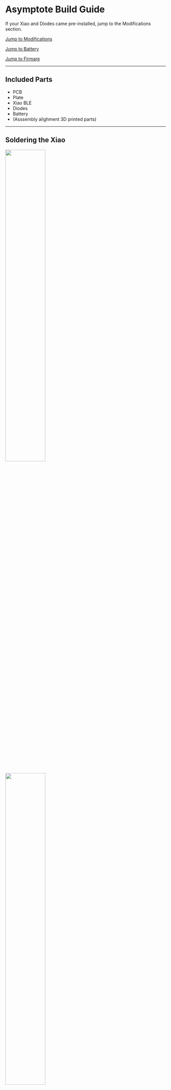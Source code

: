 # Asymptote Build Guide

If your Xiao and Diodes came pre-installed, jump to the Modifications section.

[Jump to Modifications](#Modifications)

[Jump to Battery](#Battery)

[Jump to Firmare](#Firmware)

<hr>

## Included Parts
 - PCB
 - Plate
 - Xiao BLE
 - Diodes
 - Battery
 - (Asssembly alighment 3D printed parts)

<hr>

## Soldering the Xiao

<img src="https://user-images.githubusercontent.com/96897936/233487838-7f036746-b3b1-479e-8b3d-d353adaa9846.JPG" width="50%"></img>
<img src="https://user-images.githubusercontent.com/96897936/233488256-cdf5f079-bb1b-4637-b620-f518337b4930.JPG" width="50%"></img>
<img src="https://user-images.githubusercontent.com/96897936/233487892-8f67548b-cc96-4b11-bc7d-1f17df7deb4c.JPG" width="50%"></img>

Using the included 3D printed parts, align the Xiao to the PCB.

The USB port should be facing the bottom of the PCB, and be pressed up against the internal lip of the black alignment piece.

The other alignment pieces can be placed in the other corners to provide a level surface.

<img src="https://user-images.githubusercontent.com/96897936/233488940-a76c0c12-890e-4e5d-a271-39281772ef76.JPG" width="50%"></img>

The Xiao sould sit flush to the bottom of the PCB. It is thinner than the PCB, so the top surface, facing you, will be a bit recessed down.

<img src="https://user-images.githubusercontent.com/96897936/233489086-c31068a9-531d-4962-8d53-b07e86e824f8.JPG" width="50%"></img>
<img src="https://user-images.githubusercontent.com/96897936/233489295-d59f660f-7176-4a4d-b0d0-82516f621761.JPG" width="50%"></img>

Tack opposite corners of the Xiao module in place with a bit of solder, and check the fitment of your Minivan Case. Make adjustments as needed by heating up the offending corner's solder.

<img src="https://user-images.githubusercontent.com/96897936/233489330-40ffe7e7-19ef-4653-af40-eaa485687ac9.JPG" width="50%"></img>
Remove the PCB from your case, and solder all pins on the top of the PCB.

Do Not Forget the NFC pins. These need to be soldered as well!

<img src="https://user-images.githubusercontent.com/96897936/233489484-a2690747-954e-4bc0-b119-d0c93421d781.JPG" width="50%"></img>

Then, flip the assembly over and solder the pads from the back.

<img src="https://user-images.githubusercontent.com/96897936/233489862-e720f8bc-90e5-4c32-8921-7db3fe71f748.JPG" width="50%"></img>

Solder a spare bit of wire as pictured, from the outer (+) battery pad by the Enter key, to the Batt+ pad on the Xiao

<img src="https://user-images.githubusercontent.com/96897936/233489891-49a0aa98-7a51-4fc2-98c7-c97b838964b3.JPG" width="50%"></img>

Solder another wire from the inner battery pad by the Ender key to the GND or Batt- pad on the Xiao.

I recommend the GND pad, since it is easy to short the two Batt pads.

<hr>

## Diodes

<img src="https://user-images.githubusercontent.com/96897936/233494702-1ac35ab4-2ee9-4ccc-a567-9514ea9d296a.JPG" width="50%"></img>

Stuff the PCB with diodes, all diodes are either pointing down or to the left (when viewed from the bottom)

<img src="https://user-images.githubusercontent.com/96897936/233494864-95476dde-cf5a-40bd-8ecb-d331874d4699.JPG" width="50%"></img>
<img src="https://user-images.githubusercontent.com/96897936/233494868-79705d2d-564d-4a13-86c6-8b50bf5a5cab.JPG" width="50%"></img>

The three diodes directly over the battery cutout interfere with injection molded tray-mount cases, solder those on the top side and trim their legs very flush on the bottom.

<img src="https://user-images.githubusercontent.com/96897936/233495377-f09f8207-0d4c-4a04-ad09-a8ef167d5647.JPG" width="50%"></img>

The diode with the "135" markings is special.

If you are using a 3u spacebar layout, this diode needs to be soldered to a certain pad, 1, 3 or 5, depending on your overall bottom layout.

![Screenshot 2023-04-20 165641](https://user-images.githubusercontent.com/96897936/233496108-ef06e662-3e6d-41d8-ad07-c12476c25c49.png)

Given your desired layout, solder this diode on the corresponding pin as pictured.

<hr>

## <a name="Modifications"></a>Modifications

Because the Xiao module is between the two upper-right switches, when using 5-pin switches, the inside 5th pin of those two switches needs to be removed.

Cut them with a pair of flush cutters:

<img src="https://user-images.githubusercontent.com/96897936/233497449-ead12e16-519d-4ac1-9d2c-786343467c5e.JPG" width="50%"></img>
<img src="https://user-images.githubusercontent.com/96897936/233497457-8781e877-cdc8-47a6-ad3b-7852e25e4440.JPG" width="50%"></img>

The Xiao and Battery interefere with some tray-mount cases, which will need to be modified.

<img src="https://user-images.githubusercontent.com/96897936/233496972-414a9ca9-902f-41dc-aa3a-d486f41f2002.JPG" width="50%"></img>
<img src="https://user-images.githubusercontent.com/96897936/233496977-7f387d1e-8190-41fb-b6dc-445b5c85bd45.JPG" width="50%"></img>

And likewise for the battery:

<img src="https://user-images.githubusercontent.com/96897936/233497048-8090e4db-61c0-4958-87c0-51db3ff80271.JPG" width="50%"></img>
<img src="https://user-images.githubusercontent.com/96897936/233497128-a3883f91-02c3-4934-b5c4-7a6e50913995.JPG" width="50%"></img>

Depending on the your bottom row layout, you may need to remove the bottom-most left standoff, under the left side of the spacebar area:

<img src="https://user-images.githubusercontent.com/96897936/233497276-4e1ee5a8-262c-44b1-9220-2fd4988fbff4.JPG" width="50%"></img>
<img src="https://user-images.githubusercontent.com/96897936/233497280-5687dc90-20a4-4f18-b0f2-cec93fc106f4.JPG" width="50%"></img>

After all of these modifications are done, you can solder the switches and plate to the PCB.

<hr>

## <a name="Battery"></a>Battery

The battery has a connector pre-installed from the factory, but the connector is too large to fit under the PCB in most Minivan cases.

Carefully line up the battery in the opening on the bottom of the PCB, and cut the black wire where it meets one of the outer (-) battery pads.

Strip the black wire and solder it to the (-) pad.

<img src="https://user-images.githubusercontent.com/96897936/233498026-26656c12-62a0-412c-b3f7-7caef83dcbcf.JPG" width="50%"></img>


Being careful not to short the red and black wires, as this will permanently damage the battery.

Measure, cut, strip, and solder the red wire to the center (+) pad.

<img src="https://user-images.githubusercontent.com/96897936/233498185-51aa6993-e1e3-45c7-a454-b11f0d751a4c.JPG" width="50%"></img>

Place a bit of taper over the battery and pattery wires to prevent the battery from moving and the wires from shorting out.

Even though Scotch tape is pictured, it is recommended to use Electrical or Kapton tape.

<img src="https://user-images.githubusercontent.com/96897936/233498322-f71f87f5-362a-40e8-b2b2-d7912b858149.JPG" width="50%"></img>

<hr>

### Your board is now complete!

![IMG_0863](https://user-images.githubusercontent.com/96897936/233498428-ce403b6f-8233-478a-8bc7-8c40184de3d3.JPG)

<hr>

## <a name="Firmware"></a>Firmware

1) Log into [GitHub](https://github.com/)

2) Navigate to the [Kiser Designs Asymptote ZMK Repository](https://github.com/KiserDesigns/asymptote-zmk)

3) Click `Fork` in the top right:
![image](https://user-images.githubusercontent.com/96897936/230153508-1ed875cc-70f5-4aa7-9cbd-496e768a61c7.png)

4) Click `Create fork` at the bottom:
![image](https://user-images.githubusercontent.com/96897936/230153629-43b385ca-e62f-4ecf-a6ac-af3986314608.png)

5) Once that has finished loading, navigate into the `config` directory:
![image](https://user-images.githubusercontent.com/96897936/230153911-66edd016-d08c-4804-ac8e-f887a5050350.png)
![image](https://user-images.githubusercontent.com/96897936/230153957-2065e077-9588-4968-b48d-a80197ccdcba.png)

6) Find the `asymptote_[X].json` that matches your layout:
![image](https://user-images.githubusercontent.com/96897936/230154624-dc923b82-7962-42e9-b5a2-6771530eeba5.png)

7) Edit that file, and rename it to remove the `_[X]` to just `asymptote.json`:
![image](https://user-images.githubusercontent.com/96897936/230155018-8f5b0a24-c08e-4aa3-940d-811d05b33f26.png)
![image](https://user-images.githubusercontent.com/96897936/230155080-52efbac7-f0fa-42e1-a887-a6fd0132bd07.png)

Click `Commit changes` at the bottom:
![image](https://user-images.githubusercontent.com/96897936/230155175-a8f1e8e1-2b85-4dc8-9039-b253252cca67.png)

8) Go to `Actions` in your fork of `asymptote-zmk`:
![image](https://user-images.githubusercontent.com/96897936/230166881-86869dae-2c12-4064-a5ec-b57986477500.png)

Click `I understand ... enable them`:
![image](https://user-images.githubusercontent.com/96897936/230167066-231348f8-edd1-4679-8b6c-9a244f7ad5ae.png)

9) Naviagate to [ZMK Keymap Editor](https://nickcoutsos.github.io/keymap-editor/)

10) If prompted, click `Add Repository`:
![image](https://user-images.githubusercontent.com/96897936/230156391-cfa1620c-1fd1-4b71-a820-86144fa35dba.png)

11) Select `Only select repositories`, and select your fork of the `asymptote-zmk` repo:
![image](https://user-images.githubusercontent.com/96897936/230156757-e90e4731-eafd-4cbf-bd7b-b70958e7d57a.png)

12) Click `Install`, and `Authorize Keymap Editor`.

13) You should now be at a screen that lets you comfigure your keymap!

--- **Some keys may render to the right of the keyboard. These are not mapped to any physical switch.** ---
  
  
![image](https://user-images.githubusercontent.com/96897936/230157090-3baa8eae-909a-4ec9-ad12-5b63ef1ff60c.png)

14) See the [ZMK Docs](https://zmk.dev/docs/codes) for an overview different keycodes and functionality.

15) When all changes have been made, click `Commit Changes` in the bottom-right:
![image](https://user-images.githubusercontent.com/96897936/230158163-72979cef-c865-4f0e-871c-0815ec3237e2.png)

16) After a short time **Refesh the Page**, then click the `Firmware build` button in the bottom-right:![image](https://user-images.githubusercontent.com/96897936/230161482-b52e1850-6ea5-46a3-b2fe-d884079fbf8c.png)

17) **This may take you to an older firmware build! Click `Actions` in the top and select the most recent build (it may still be running):**

18) Download the firmware.zip by clicking `firmware` in the `Artifacts` section: ![image](https://user-images.githubusercontent.com/96897936/230161849-849281cc-8d3a-4623-8749-df9d835bc5e1.png)

19) Plug your Asymptote into your computer and enter bootloader mode. In the default keymap, this is accessible by holding "Tab" to enter layer 2 and pressing "Esc" to enter the bootloader.

20) Drag-and-drop your firmware.uf2 file from the .zip you downloaded onto your board, which should show up as `XIAO-SENSE`:

![image](https://user-images.githubusercontent.com/96897936/230163098-0127778c-2428-4b6c-83be-13617921c608.png)
